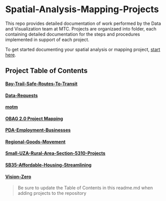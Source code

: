 # Spatial-Analysis-Mapping-Projects
This repo provides detailed documentation of work performed by the Data and Visualization team at MTC.  Projects are organizaed into folder, each containing detailed documentation for the steps and procedures implemented in support of each project.

To get started documenting your spatial analysis or mapping project, [start here](Dv-Project-Templates). 

## Project Table of Contents

#### [Bay-Trail-Safe-Routes-To-Transit](Bay-Trail-Safe-Routes-To-Transit)  

#### [Data-Requests](Data-Requests) 

#### [motm](motm)

#### [OBAG 2.0 Project Mapping](OBAG-2-Project-Mapping) 

#### [PDA-Employment-Businesses](PDA-Employment-Businesses) 

#### [Regional-Goods-Movement](Regional-Goods-Movement)

#### [Small-UZA-Rural-Area-Section-5310-Projects](Small-UZA-Rural-Area-Section-5310-Projects)

#### [SB35-Affordable-Housing-Streamlining](SB35-Affordable-Housing-Streamlining)

#### [Vision-Zero](Vision-Zero)

> Be sure to update the Table of Contents in this readme.md when adding projects to the repository
